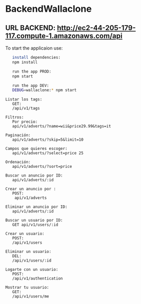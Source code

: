 # BackendWallaclone

## URL BACKEND: http://ec2-44-205-179-117.compute-1.amazonaws.com/api

To start the applicaion use:

```sh
   install dependencies:
   npm install
```

```sh
   run the app PROD:
   npm start
```

```sh
   run the app DEV:
   DEBUG=wallaclone:* npm start
```

```
Listar los tags:
   GET:
   /api/v1/tags
```

```
Filtros:
   Por precio:
   api/v1/adverts/?name=wii&price29.99&tags=it
```

```
Paginación:
   api/v1/adverts/?skip=5&limit=10
```

```
Campos que quieres escoger:
   api/v1/adverts/?select=price 25
```

```
Ordenación:
   api/v1/adverts/?sort=price
```

```
Buscar un anuncio por ID:
   api/v1/adverts/:id
```

```
Crear un anuncio por :
   POST:
    api/v1/adverts
```

```
Eliminar un anuncio por ID:
   api/v1/adverts/:id
```

```
Buscar un usuario por ID:
   GET api/v1/users/:id
```

```
Crear un usuario:
   POST:
   /api/v1/users
```

```
Eliminar un usuario:
   DEL:
   /api/v1/users/:id
```

```
Logarte con un usuario:
   POST:
   /api/v1/authentication
```

```
Mostrar tu usuario:
   GET:
   /api/v1/users/me
```
